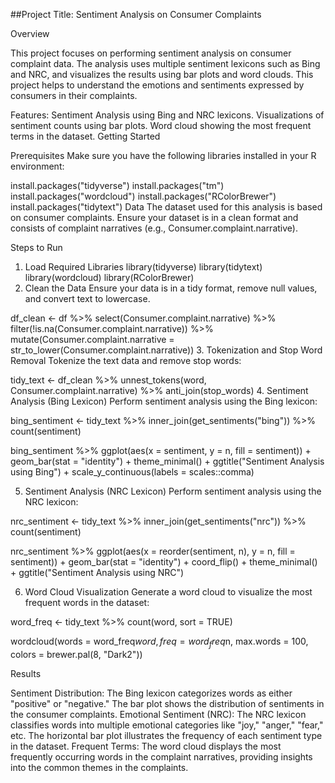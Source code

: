 ##Project Title: Sentiment Analysis on Consumer Complaints

Overview

This project focuses on performing sentiment analysis on consumer complaint data. The analysis uses multiple sentiment lexicons such as Bing and NRC, and visualizes the results using bar plots and word clouds. This project helps to understand the emotions and sentiments expressed by consumers in their complaints.

Features:
Sentiment Analysis using Bing and NRC lexicons.
Visualizations of sentiment counts using bar plots.
Word cloud showing the most frequent terms in the dataset.
Getting Started

Prerequisites
Make sure you have the following libraries installed in your R environment:

install.packages("tidyverse")
install.packages("tm")
install.packages("wordcloud")
install.packages("RColorBrewer")
install.packages("tidytext")
Data
The dataset used for this analysis is based on consumer complaints. Ensure your dataset is in a clean format and consists of complaint narratives (e.g., Consumer.complaint.narrative).

Steps to Run

1. Load Required Libraries
library(tidyverse)
library(tidytext)
library(wordcloud)
library(RColorBrewer)
2. Clean the Data
Ensure your data is in a tidy format, remove null values, and convert text to lowercase.

df_clean <- df %>% 
  select(Consumer.complaint.narrative) %>% 
  filter(!is.na(Consumer.complaint.narrative)) %>% 
  mutate(Consumer.complaint.narrative = str_to_lower(Consumer.complaint.narrative))
3. Tokenization and Stop Word Removal
Tokenize the text data and remove stop words:

tidy_text <- df_clean %>% 
  unnest_tokens(word, Consumer.complaint.narrative) %>% 
  anti_join(stop_words)
4. Sentiment Analysis (Bing Lexicon)
Perform sentiment analysis using the Bing lexicon:

bing_sentiment <- tidy_text %>% 
  inner_join(get_sentiments("bing")) %>% 
  count(sentiment)

bing_sentiment %>% 
  ggplot(aes(x = sentiment, y = n, fill = sentiment)) +
  geom_bar(stat = "identity") +
  theme_minimal() +
  ggtitle("Sentiment Analysis using Bing") +
  scale_y_continuous(labels = scales::comma)
<!-- Placeholder for image -->

5. Sentiment Analysis (NRC Lexicon)
Perform sentiment analysis using the NRC lexicon:

nrc_sentiment <- tidy_text %>% 
  inner_join(get_sentiments("nrc")) %>% 
  count(sentiment)

nrc_sentiment %>% 
  ggplot(aes(x = reorder(sentiment, n), y = n, fill = sentiment)) +
  geom_bar(stat = "identity") +
  coord_flip() +
  theme_minimal() +
  ggtitle("Sentiment Analysis using NRC") 
<!-- Placeholder for image -->

6. Word Cloud Visualization
Generate a word cloud to visualize the most frequent words in the dataset:

word_freq <- tidy_text %>% count(word, sort = TRUE)

wordcloud(words = word_freq$word, 
          freq = word_freq$n, 
          max.words = 100, 
          colors = brewer.pal(8, "Dark2"))
<!-- Placeholder for image -->

Results

Sentiment Distribution:
The Bing lexicon categorizes words as either "positive" or "negative." The bar plot shows the distribution of sentiments in the consumer complaints.
Emotional Sentiment (NRC):
The NRC lexicon classifies words into multiple emotional categories like "joy," "anger," "fear," etc. The horizontal bar plot illustrates the frequency of each sentiment type in the dataset.
Frequent Terms:
The word cloud displays the most frequently occurring words in the complaint narratives, providing insights into the common themes in the complaints.
